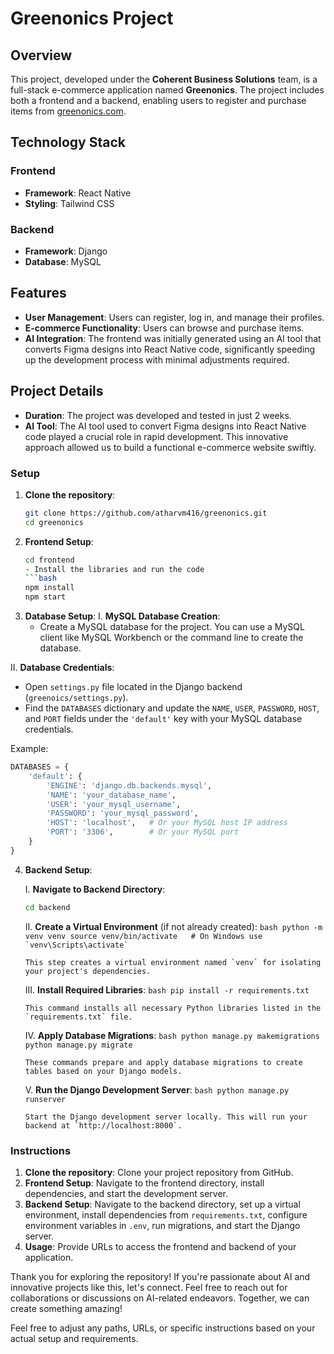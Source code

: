 # Greenonics Project

## Overview

This project, developed under the **Coherent Business Solutions** team, is a full-stack e-commerce application named **Greenonics**. The project includes both a frontend and a backend, enabling users to register and purchase items from [greenonics.com](http://greenonics.com).

## Technology Stack

### Frontend

- **Framework**: React Native
- **Styling**: Tailwind CSS

### Backend

- **Framework**: Django
- **Database**: MySQL

## Features

- **User Management**: Users can register, log in, and manage their profiles.
- **E-commerce Functionality**: Users can browse and purchase items.
- **AI Integration**: The frontend was initially generated using an AI tool that converts Figma designs into React Native code, significantly speeding up the development process with minimal adjustments required.

## Project Details

- **Duration**: The project was developed and tested in just 2 weeks.
- **AI Tool**: The AI tool used to convert Figma designs into React Native code played a crucial role in rapid development. This innovative approach allowed us to build a functional e-commerce website swiftly.

### Setup

1. **Clone the repository**:
   ```bash
   git clone https://github.com/atharvm416/greenonics.git
   cd greenonics

2. **Frontend Setup**:
   ```bash
   cd frontend
   - Install the libraries and run the code
   ```bash
   npm install
   npm start

3. **Database Setup**:
   I. **MySQL Database Creation**:
   - Create a MySQL database for the project. You can use a MySQL client like MySQL Workbench or the command line to create the database.

  II. **Database Credentials**:
   - Open `settings.py` file located in the Django backend (`greenoics/settings.py`).
   - Find the `DATABASES` dictionary and update the `NAME`, `USER`, `PASSWORD`, `HOST`, and `PORT` fields under the `'default'` key with your MySQL database credentials.

   Example:
   ```python
   DATABASES = {
       'default': {
           'ENGINE': 'django.db.backends.mysql',
           'NAME': 'your_database_name',
           'USER': 'your_mysql_username',
           'PASSWORD': 'your_mysql_password',
           'HOST': 'localhost',   # Or your MySQL host IP address
           'PORT': '3306',        # Or your MySQL port
       }
   }
```
4. **Backend Setup**:

   I. **Navigate to Backend Directory**:
      ```bash
      cd backend
      ```

   II. **Create a Virtual Environment** (if not already created):
       ```bash
       python -m venv venv
       source venv/bin/activate   # On Windows use `venv\Scripts\activate`
       ```

       This step creates a virtual environment named `venv` for isolating your project's dependencies.

   III. **Install Required Libraries**:
       ```bash
       pip install -r requirements.txt
       ```

       This command installs all necessary Python libraries listed in the `requirements.txt` file.

   IV. **Apply Database Migrations**:
       ```bash
       python manage.py makemigrations
       python manage.py migrate
       ```

       These commands prepare and apply database migrations to create tables based on your Django models.

   V. **Run the Django Development Server**:
       ```bash
       python manage.py runserver
       ```

       Start the Django development server locally. This will run your backend at `http://localhost:8000`.





### Instructions

1. **Clone the repository**: Clone your project repository from GitHub.
2. **Frontend Setup**: Navigate to the frontend directory, install dependencies, and start the development server.
3. **Backend Setup**: Navigate to the backend directory, set up a virtual environment, install dependencies from `requirements.txt`, configure environment variables in `.env`, run migrations, and start the Django server.
4. **Usage**: Provide URLs to access the frontend and backend of your application.


Thank you for exploring the repository! If you're passionate about AI and innovative projects like this, let's connect. Feel free to reach out for collaborations or discussions on AI-related endeavors. Together, we can create something amazing!

Feel free to adjust any paths, URLs, or specific instructions based on your actual setup and requirements.
